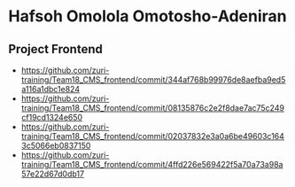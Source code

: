 # Hafsoh Omolola Omotosho-Adeniran

## Project Frontend
- https://github.com/zuri-training/Team18_CMS_frontend/commit/344af768b99976de8aefba9ed5a116a1dbc1e824
- https://github.com/zuri-training/Team18_CMS_frontend/commit/08135876c2e2f8dae7ac75c249cf19cd1324e650
- https://github.com/zuri-training/Team18_CMS_frontend/commit/02037832e3a0a6be49603c1643c5066eb0837150
- https://github.com/zuri-training/Team18_CMS_frontend/commit/4ffd226e569422f5a70a73a98a57e22d67d0db17